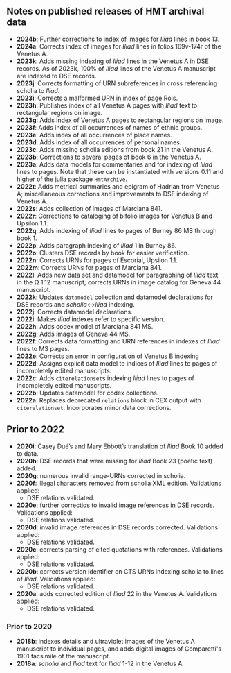 

## Notes on published releases of HMT archival data

- **2024b**: Further corrections to index of images for *Iliad* lines in book 13.
- **2024a**: Corrects index of images for *Iliad* lines in folios 169v-174r of the Venetus A.
- **2023k**: Adds missing indexing of *Iliad* lines in the Venetus A in DSE records.  As of 2023k, 100% of *Iliad* lines of the Venetus A manuscript are indexed to DSE records.
- **2023j**: Corrects formatting of URN subreferences in cross referencing scholia to *Iliad*.
- **2023i**: Corrects a malformed URN in index of page RoIs.
- **2023h**: Publishes index of all Venetus A pages with *Iliad* text to rectangular regions on image.
- **2023g**: Adds index of Venetus A pages to rectangular regions on image.
- **2023f**: Adds index of all occurrences of names of ethnic groups.
- **2023e**: Adds index of all occurrences of place names.
- **2023d**: Adds index of all occurrences of personal names.
- **2023c**: Adds missing scholia editions from book 21 in the Venetus A.
- **2023b**: Corrections to several pages of book 6 in the Venetus A.
- **2023a**: Adds data models for commentaries and for indexing of *Iliad* lines to pages. Note that these can be instantiated with versions 0.11 and higher of the julia package `HmtArchive`.
- **2022t**: Adds metrical summaries and epigram of Hadrian from Venetus A; miscellaneous corrections and improvements to DSE indexing of Venetus A.
- **2022s**: Adds collection of images of Marciana 841.
- **2022r**: Corrections to cataloging of bifolio images for Venetus B and Upsilon 1.1.
- **2022q**: Adds indexing of *Iliad* lines to pages of Burney 86 MS through book 1.
- **2022p**: Adds paragraph indexing of *Iliad* 1 in Burney 86.
- **2022o**: Clusters DSE records by book for easier verification.
- **2022n**: Corrects URNs for pages of Escorial, Upsilon 1.1.
- **2022m**: Corrects URNs for pages of Marciana 841.
- **2022l**: Adds new data set and datamodel for paragraphing of *Iliad* text in the Ω 1.12 manuscript; corrects URNs in image catalog for Geneva 44 manuscript.
- **2022k**: Updates `datamodel` collection and datamodel declarations for DSE records and *scholia*<->*Iliad* indexing.
- **2022j**: Corrects datamodel declarations.
- **2022i**: Makes *Iliad* indexes refer to specific version.
- **2022h**: Adds codex model of Marciana 841 MS.
- **2022g**: Adds images of Geneva 44 MS.
- **2022f**: Corrects data formatting and URN references in indexes of *Iliad* lines to MS pages.
- **2022e**: Corrects an error in configuration of Venetus B indexing
- **2022d**: Assigns explicit data model to indices of *Iliad* lines to pages of incompletely edited manuscripts.
- **2022c**: Adds `citerelationset`s indexing *Iliad* lines to pages of incompletely edited manuscripts.
- **2022b**: Updates datamodel for codex collections.
- **2022a**: Replaces deprecated `relations` block in CEX output with `citerelationset`. Incorporates minor data corrections.

## Prior to 2022

- **2020i**: Casey Dué’s and Mary Ebbott’s translation of *Iliad* Book 10 added to data.
- **2020h**: DSE records that were missing for *Iliad* Book 23 (poetic text) added.
- **2020g**: numerous invalid range-URNs corrected in scholia.
- **2020f**: illegal characters removed from scholia XML edition.  Validations applied:
    - DSE relations validated.
- **2020e**: further correctios to invalid image references in DSE records.  Validations applied:
    - DSE relations validated.
- **2020d**: invalid image references in DSE records corrected.  Validations applied:
    - DSE relations validated.
- **2020c**: corrects parsing of cited quotations with references.  Validations applied:
    - DSE relations validated.
- **2020b**: corrects version identifier on CTS URNs indexing scholia to lines of *Iliad*.  Validations applied:
    - DSE relations validated.
- **2020a**: adds corrected edition of *Iliad* 22 in the Venetus A.  Validations applied:  
    - DSE relations validated.


### Prior to 2020

-  **2018b**:  indexes details and ultraviolet images of the Venetus A manuscript to individual pages, and adds digital images of Comparetti's 1901 facsimile of the manuscript.
-  **2018a**:  *scholia* and *Iliad* text for *Iliad* 1-12 in the Venetus A.
